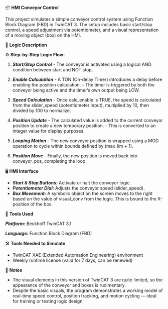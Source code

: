 📦 **HMI Conveyor Control**

This project simulates a simple conveyor control system using Function Block Diagram (FBD) in TwinCAT 3. The setup includes basic start/stop control, a speed adjustment via potentiometer, and a visual representation of a moving object (box) on the HMI.

🧩 **Logic Description**

⚙️ **Step-by-Step Logic Flow:**

  1. _**Start/Stop Control**_
    - The conveyor is activated using a logical AND condition between start and NOT stop.
    
  2. _**Enable Calculation**_
    - A TON (On-delay Timer) introduces a delay before enabling the position calculation.
    - The timer is triggered by both the conveyor being active and the timer’s own output being LOW.

  3. _**Speed Calculation**_
    - Once calc_enable is TRUE, the speed is calculated from the slider_speed (potentiometer input), multiplied by 10, then divided by 100 to normalize.

  4. _**Position Update**_
    - The calculated value is added to the current conveyor position to create a new temporary position.
    - This is converted to an integer value for display purposes.

  5. _**Looping Motion**_
    - The new conveyor position is wrapped using a MOD operation to cycle within bounds defined by (max_lim + 1).

  6. _**Position Move**_
    - Finally, the new position is moved back into conveyor_pos, completing the loop.

🖥️ **HMI Interface**

- _**Start & Stop Buttons:**_ Activate or halt the conveyor logic.
- _**Potentiometer Dial:**_ Adjusts the conveyor speed (slider_speed).
- _**Box Movement:**_ A symbolic object on the screen moves to the right based on the value of visual_conv from the logic. This is bound to the X-position of the box.

🔧 **Tools Used**

_**Platform:**_ Beckhoff TwinCAT 3.1

_**Language:**_ Function Block Diagram (FBD)

🛠️ **Tools Needed to Simulate**

- TwinCAT XAE (Extended Automation Engineering) environment
- Weekly runtime license (valid for 7 days, can be renewed)

📌 **Notes**
- The visual elements in this version of TwinCAT 3 are quite limited, so the appearance of the conveyor and boxes is rudimentary.
- Despite the basic visuals, the program demonstrates a working model of real-time speed control, position tracking, and motion cycling — ideal for training or testing logic design.


